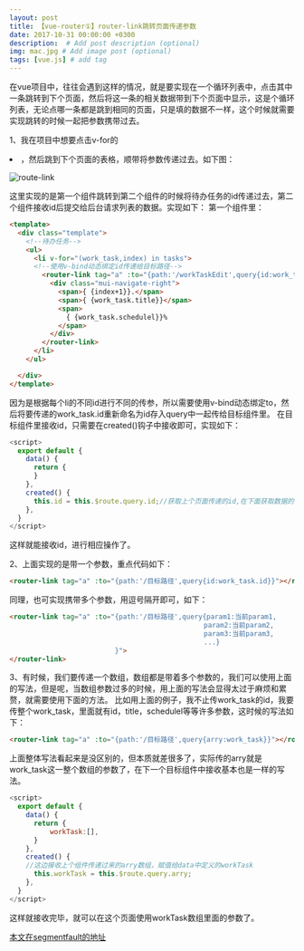 ```yaml
---
layout: post
title: 【vue-router①】router-link跳转页面传递参数
date: 2017-10-31 00:00:00 +0300
description:  # Add post description (optional)
img: mac.jpg # Add image post (optional)
tags: [vue.js] # add tag
---
```


在vue项目中，往往会遇到这样的情况，就是要实现在一个循环列表中，点击其中一条跳转到下个页面，然后将这一条的相关数据带到下个页面中显示，这是个循环列表，无论点哪一条都是跳到相同的页面，只是填的数据不一样，这个时候就需要实现跳转的时候一起把参数携带过去。

1、我在项目中想要点击v-for的<li>，然后跳到下个页面的表格，顺带将参数传递过去。如下图：

![route-link]({{site.baseurl}}/assets/img/route-link.png)

这里实现的是第一个组件跳转到第二个组件的时候将待办任务的id传递过去，第二个组件接收id后提交给后台请求列表的数据。实现如下：
第一个组件里：

```html
<template>
  <div class="template">
    <!--待办任务-->
    <ul>
      <li v-for="(work_task,index) in tasks">
      <!--使用v-bind动态绑定id传递给目标路径-->
        <router-link tag="a" :to="{path:'/workTaskEdit',query{id:work_task.id}}">
          <div class="mui-navigate-right">
            <span>{ {index+1}}.</span>
            <span>{ {work_task.title}}</span>
            <span>
              { {work_task.schedulel}}%
            </span>
          </div>
        </router-link>
      </li>
    </ul>

  </div>
</template>
```

因为是根据每个li的不同id进行不同的传参，所以需要使用v-bind动态绑定to，然后将要传递的work_task.id重新命名为id存入query中一起传给目标组件里。
在目标组件里接收id，只需要在created()钩子中接收即可，实现如下：

```javascript
<script>
  export default {
    data() {
      return {
      }
    },
    created() {
      this.id = this.$route.query.id;//获取上个页面传递的id,在下面获取数据的时候先提交id
    },
  }
</script>
```
这样就能接收id，进行相应操作了。

2、上面实现的是带一个参数，重点代码如下：

```html
<router-link tag="a" :to="{path:'/目标路径',query{id:work_task.id}}"></router-link>
```
同理，也可实现携带多个参数，用逗号隔开即可，如下：

```html
<router-link tag="a" :to="{path:'/目标路径',query{param1:当前param1,
                                                param2:当前param2,
                                                param3:当前param3,
                                                ...}
                          }">
</router-link>
```
3、有时候，我们要传递一个数组，数组都是带着多个参数的，我们可以使用上面的写法，但是呢，当数组参数过多的时候，用上面的写法会显得太过于麻烦和累赘，就需要使用下面的方法。
比如用上面的例子，我不止传work_task的id，我要传整个work_task，里面就有id，title，schedulel等等许多参数，这时候的写法如下：

```html
<router-link tag="a" :to="{path:'/目标路径',query{arry:work_task}}"></router-link>
```
上面整体写法看起来是没区别的，但本质就差很多了，实际传的arry就是work_task这一整个数组的参数了，在下一个目标组件中接收基本也是一样的写法。

```javascript
<script>
  export default {
    data() {
      return {
          workTask:[],
      }
    },
    created() {
    //这边接收上个组件传递过来的arry数组，赋值给data中定义的workTask
      this.workTask = this.$route.query.arry;
    },
  }
</script>
```
这样就接收完毕，就可以在这个页面使用workTask数组里面的参数了。

[本文在segmentfault的地址][1]

[1]: https://segmentfault.com/a/1190000011707883



